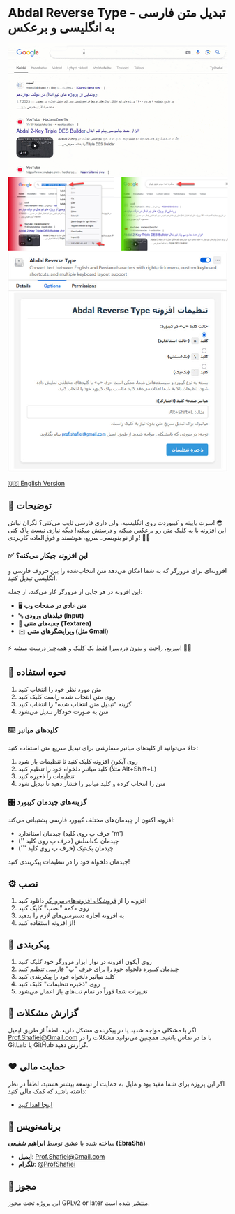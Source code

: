 # Abdal Reverse Type - تبدیل متن فارسی به انگلیسی و برعکس



<div align="center">
  <img src="scrsh.gif" alt="Abdal Reverse Type Demo">
</div>


<div align="center">
  <img src="scr2.png" alt="Abdal Reverse Type Demo">
</div>

<div align="center">
  <img src="option.jpg" alt="Abdal Reverse Type Demo">
</div>

[🇺🇸 English Version](README_en.md)

## 📝 توضیحات

سرت پایینه و کیبوردت روی انگلیسیه، ولی داری فارسی تایپ می‌کنی؟ نگران نباش! 😎  
این افزونه با یه کلیک متن رو برعکس میکنه و درستش میکنه! دیگه نیازی نیست پاک کنی و از نو بنویسی. سریع، هوشمند و فوق‌العاده کاربردی! 🚀🔥

### ✅ این افزونه چیکار می‌کنه؟
افزونه‌ای برای مرورگر که به شما امکان می‌دهد متن انتخاب‌شده را بین حروف فارسی و انگلیسی تبدیل کنید.

این افزونه در هر جایی از مرورگر کار می‌کند، از جمله:
- 🖥 **متن عادی در صفحات وب**
- 🔤 **فیلدهای ورودی (Input)**
- 📝 **جعبه‌های متنی (Textarea)**
- ✉️ **ویرایشگرهای متنی (مثل Gmail)**

⚡ سریع، راحت و بدون دردسر! فقط یک کلیک و همه‌چیز درست میشه! 🚀🔥

## 🚀 نحوه استفاده
1. متن مورد نظر خود را انتخاب کنید
2. روی متن انتخاب شده راست کلیک کنید
3. گزینه "تبدیل متن انتخاب شده" را انتخاب کنید
4. متن به صورت خودکار تبدیل می‌شود

### ⌨️ کلیدهای میانبر
حالا می‌توانید از کلیدهای میانبر سفارشی برای تبدیل سریع متن استفاده کنید:
1. روی آیکون افزونه کلیک کنید تا تنظیمات باز شود
2. کلید میانبر دلخواه خود را تنظیم کنید (مثلاً Alt+Shift+L)
3. تنظیمات را ذخیره کنید
4. متن را انتخاب کرده و کلید میانبر را فشار دهید تا تبدیل شود

### 🎛️ گزینه‌های چیدمان کیبورد
افزونه اکنون از چیدمان‌های مختلف کیبورد فارسی پشتیبانی می‌کند:
- چیدمان استاندارد (حرف پ روی کلید 'm')
- چیدمان بک‌اسلش (حرف پ روی کلید '\')
- چیدمان بک‌تیک (حرف پ روی کلید '`')

چیدمان دلخواه خود را در تنظیمات پیکربندی کنید!

## ⚙️ نصب
1. افزونه را از [فروشگاه افزونه‌های مرورگر](https://addons.mozilla.org/en-US/firefox/addon/abdal-reverse-type/) دانلود کنید
2. روی دکمه "نصب" کلیک کنید
3. به افزونه اجازه دسترسی‌های لازم را بدهید
4. از افزونه استفاده کنید!

## 🔧 پیکربندی
1. روی آیکون افزونه در نوار ابزار مرورگر خود کلیک کنید
2. چیدمان کیبورد دلخواه خود را برای حرف "پ" فارسی تنظیم کنید
3. کلید میانبر دلخواه خود را پیکربندی کنید
4. روی "ذخیره تنظیمات" کلیک کنید
5. تغییرات شما فوراً در تمام تب‌های باز اعمال می‌شود

## 🐛 گزارش مشکلات
اگر با مشکلی مواجه شدید یا در پیکربندی مشکل دارید، لطفاً از طریق ایمیل Prof.Shafiei@Gmail.com با ما در تماس باشید. همچنین می‌توانید مشکلات را در GitLab یا GitHub گزارش دهید.

## ❤️ حمایت مالی
اگر این پروژه برای شما مفید بود و مایل به حمایت از توسعه بیشتر هستید، لطفاً در نظر داشته باشید که کمک مالی کنید:
- [اینجا اهدا کنید](https://alphajet.ir/abdal-donation)

## 🤵 برنامه‌نویس
ساخته شده با عشق توسط **ابراهیم شفیعی (EbraSha)**
- **ایمیل**: Prof.Shafiei@Gmail.com
- **تلگرام**: [@ProfShafiei](https://t.me/ProfShafiei)

## 📜 مجوز
این پروژه تحت مجوز GPLv2 or later منتشر شده است. 